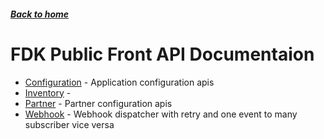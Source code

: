 ##### [Back to home](../../README.md)

# FDK Public Front API Documentaion


* [Configuration](CONFIGURATION.md) - Application configuration apis 
* [Inventory](INVENTORY.md) -  
* [Partner](PARTNER.md) - Partner configuration apis 
* [Webhook](WEBHOOK.md) - Webhook dispatcher with retry and one event to many subscriber vice versa 